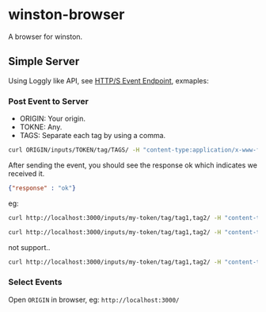 # winston-browser
A browser for winston.

## Simple Server

Using Loggly like API, see [HTTP/S Event Endpoint](https://www.loggly.com/docs/http-endpoint/), exmaples: 

### Post Event to Server

- ORIGIN: Your origin.
- TOKNE: Any.
- TAGS: Separate each tag by using a comma.

```bash
curl ORIGIN/inputs/TOKEN/tag/TAGS/ -H "content-type:application/x-www-form-urlencoded" -d "{\"message\":\"hello world\", \"from\":\"hoover\"}" 
```

After sending the event, you should see the response ok which indicates we received it.

```json
{"response" : "ok"}
```

eg: 

```bash
curl http://localhost:3000/inputs/my-token/tag/tag1,tag2/ -H "content-type:application/json" --data-binary "{\"message\":\"hello world\", \"from\":\"form hoover\"}"
```

```bash
curl http://localhost:3000/inputs/my-token/tag/tag1,tag2/ -H "content-type:text/plain" -d "hello world from text" 
```

not support..
```bash
curl http://localhost:3000/inputs/my-token/tag/tag1,tag2/ -H "content-type:application/x-www-form-urlencoded" -d "{\"message\":\"hello world\", \"from\":\"form hoover\"}" 
```

### Select Events

Open `ORIGIN` in browser, eg: `http://localhost:3000/`